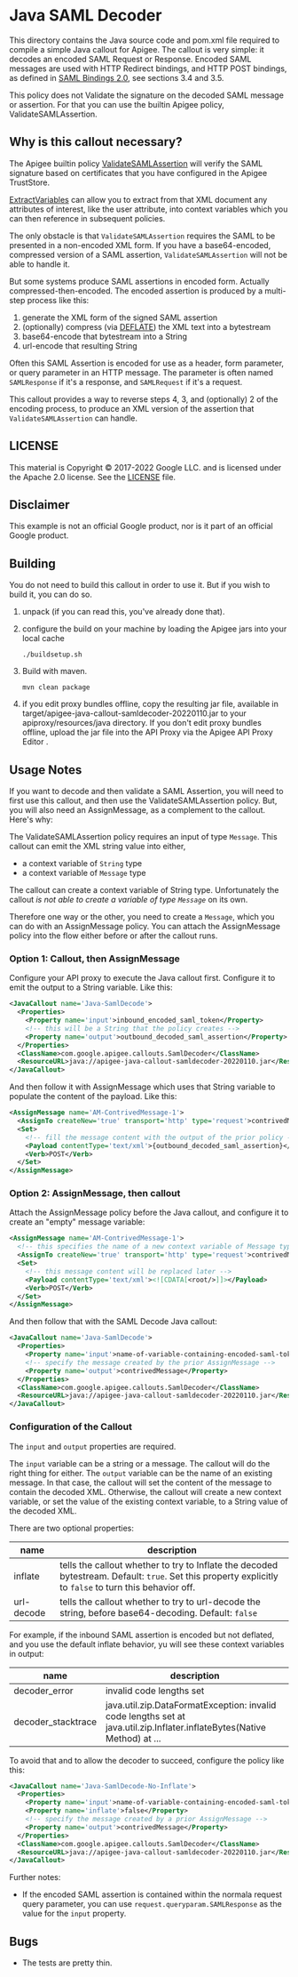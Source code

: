 # Java SAML Decoder

This directory contains the Java source code and pom.xml file required to
compile a simple Java callout for Apigee. The callout is very simple: it
decodes an encoded SAML Request or Response. Encoded SAML messages are used with HTTP Redirect bindings, and HTTP POST bindings, as defined in [SAML Bindings 2.0](https://docs.oasis-open.org/security/saml/v2.0/saml-bindings-2.0-os.pdf), see sections 3.4 and 3.5.

This policy does not Validate the signature on the decoded SAML message or assertion. For that you can use the builtin Apigee policy, ValidateSAMLAssertion.

## Why is this callout necessary?

The Apigee builtin policy
[ValidateSAMLAssertion](https://cloud.google.com/apigee/docs/api-platform/reference/policies/saml-assertion-policy#usagenotes-validatesamlassertion)
will verify the SAML signature based on certificates that you have configured in the Apigee TrustStore.

[ExtractVariables](https://cloud.google.com/apigee/docs/api-platform/reference/policies/extract-variables-policy)
can allow you to extract from that XML document any attributes of interest, like the user attribute,
into context variables which you can then reference in subsequent policies.

The only obstacle is that `ValidateSAMLAssertion` requires the SAML to be
presented in a non-encoded XML form. If you have a base64-encoded, compressed
version of a SAML assertion, `ValidateSAMLAssertion` will not be able to handle
it.

But some systems produce SAML assertions in encoded form. Actually compressed-then-encoded.
The encoded assertion is produced by a multi-step process like this:

1. generate the XML form of the signed SAML assertion
2. (optionally) compress (via [DEFLATE](https://datatracker.ietf.org/doc/html/rfc1951)) the XML text into a bytestream
3. base64-encode that bytestream into a String
4. url-encode that resulting String

Often this SAML Assertion is encoded for use as a header, form parameter, or query parameter in an
HTTP message. The parameter is often named `SAMLResponse` if it's a response, and `SAMLRequest` if it's a request.

This callout provides a way to reverse steps 4, 3, and (optionally) 2 of the encoding process, to produce
an XML version of the assertion that `ValidateSAMLAssertion` can handle.



## LICENSE

This material is Copyright © 2017-2022 Google LLC.
and is licensed under the Apache 2.0 license. See the [LICENSE](LICENSE) file.

## Disclaimer

This example is not an official Google product, nor is it part of an official Google product.

## Building

You do not need to build this callout in order to use it.  But if you wish to
build it, you can do so.

1. unpack (if you can read this, you've already done that).

2. configure the build on your machine by loading the Apigee jars into your local cache
   ```
   ./buildsetup.sh
   ```

2. Build with maven.
   ```
   mvn clean package
   ```

3. if you edit proxy bundles offline, copy the resulting jar file, available in
   target/apigee-java-callout-samldecoder-20220110.jar to your
   apiproxy/resources/java directory.  If you don't edit proxy bundles offline,
   upload the jar file into the API Proxy via the Apigee API Proxy Editor .


## Usage Notes

If you want to decode and then validate a SAML Assertion, you will need to first
use this callout, and then use the ValidateSAMLAssertion policy. But, you will
also need an AssignMessage, as a complement to the callout. Here's why:

The ValidateSAMLAssertion policy requires an input of type `Message`.  This
callout can emit the XML string value into either,

* a context variable of `String` type
* a context variable of `Message` type

The callout can create a context variable of String type. Unfortunately the
callout _is not able to create a variable of type `Message`_ on its own.

Therefore one way or the other, you need to create a `Message`, which you can do
with an AssignMessage policy. You can attach the AssignMessage policy into the
flow either before or after the callout runs.


### Option 1: Callout, then AssignMessage

Configure your API proxy to execute the Java callout first. Configure it to emit
the output to a String variable. Like this:

```xml
<JavaCallout name='Java-SamlDecode'>
  <Properties>
    <Property name='input'>inbound_encoded_saml_token</Property>
    <!-- this will be a String that the policy creates -->
    <Property name='output'>outbound_decoded_saml_assertion</Property>
  </Properties>
  <ClassName>com.google.apigee.callouts.SamlDecoder</ClassName>
  <ResourceURL>java://apigee-java-callout-samldecoder-20220110.jar</ResourceURL>
</JavaCallout>
```

And then follow it with AssignMessage which uses that String variable to
populate the content of the payload. Like this:

```xml
<AssignMessage name='AM-ContrivedMessage-1'>
  <AssignTo createNew='true' transport='http' type='request'>contrivedMessage</AssignTo>
  <Set>
    <!-- fill the message content with the output of the prior policy -->
    <Payload contentType='text/xml'>{outbound_decoded_saml_assertion}</Payload>
    <Verb>POST</Verb>
  </Set>
</AssignMessage>
```


### Option 2: AssignMessage, then callout

Attach the AssignMessage policy before the Java callout, and configure it to
create an "empty" message variable:

```xml
<AssignMessage name='AM-ContrivedMessage-1'>
  <!-- this specifies the name of a new context variable of Message type -->
  <AssignTo createNew='true' transport='http' type='request'>contrivedMessage</AssignTo>
  <Set>
    <!-- this message content will be replaced later -->
    <Payload contentType='text/xml'><![CDATA[<root/>]]></Payload>
    <Verb>POST</Verb>
  </Set>
</AssignMessage>
```

And then follow that with the SAML Decode Java callout:

```xml
<JavaCallout name='Java-SamlDecode'>
  <Properties>
    <Property name='input'>name-of-variable-containing-encoded-saml-token</Property>
    <!-- specify the message created by the prior AssignMessage -->
    <Property name='output'>contrivedMessage</Property>
  </Properties>
  <ClassName>com.google.apigee.callouts.SamlDecoder</ClassName>
  <ResourceURL>java://apigee-java-callout-samldecoder-20220110.jar</ResourceURL>
</JavaCallout>
```

### Configuration of the Callout

The `input` and `output` properties are required.

The `input` variable can be a string or a message. The callout will do the right
thing for either. The `output` variable can be the name of an existing
message. In that case, the callout will set the content of the message to
contain the decoded XML. Otherwise, the callout will create a new context
variable, or set the value of the existing context variable, to a String value
of the decoded XML.


There are two optional properties:

| name       | description        |
| ---------- | ------------------ |
| inflate    | tells the callout whether to try to Inflate the decoded bytestream. Default: `true`. Set this property explicitly to `false` to turn this behavior off. |
| url-decode | tells the callout whether to try to url-decode the string, before base64-decoding. Default: `false`  |


For example, if the inbound SAML assertion is encoded but not deflated, and you use the default inflate behavior, yu will see these context variables in output:

| name                | description              |
| ------------------- | ------------------------ |
| decoder\_error      | invalid code lengths set |
| decoder\_stacktrace | java.util.zip.DataFormatException: invalid code lengths set at java.util.zip.Inflater.inflateBytes(Native Method) at ... |

To avoid that and to allow the decoder to succeed, configure the policy like this:
```xml
<JavaCallout name='Java-SamlDecode-No-Inflate'>
  <Properties>
    <Property name='input'>name-of-variable-containing-encoded-saml-token</Property>
    <Property name='inflate'>false</Property>
    <!-- specify the message created by a prior AssignMessage -->
    <Property name='output'>contrivedMessage</Property>
  </Properties>
  <ClassName>com.google.apigee.callouts.SamlDecoder</ClassName>
  <ResourceURL>java://apigee-java-callout-samldecoder-20220110.jar</ResourceURL>
</JavaCallout>
```




Further notes:

* If the encoded SAML assertion is contained within the normala request query parameter, you can
  use `request.queryparam.SAMLResponse` as the value for the `input` property.

## Bugs

- The tests are pretty thin.

